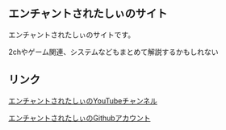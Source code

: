 ## エンチャントされたしぃのサイト

エンチャントされたしぃのサイトです。

2chやゲーム関連、システムなどもまとめて解説するかもしれない

## リンク

[エンチャントされたしぃのYouTubeチャンネル](https://www.youtube.com/channel/UCAMQgY_z6-VTb3LTmTr9hIA)

[エンチャントされたしぃのGithubアカウント](https://github.com/EnchantedSii)

